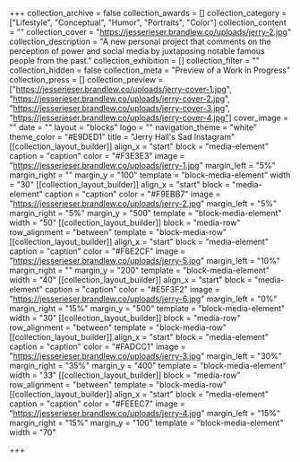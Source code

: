 +++
collection_archive = false
collection_awards = []
collection_category = ["Lifestyle", "Conceptual", "Humor", "Portraits", "Color"]
collection_content = ""
collection_cover = "https://jesserieser.brandlew.co/uploads/jerry-2.jpg"
collection_description = "A new personal project that comments on the perception of power and social media by juxtaposing notable famous people from the past."
collection_exhibition = []
collection_filter = ""
collection_hidden = false
collection_meta = "Preview of a Work in Progress"
collection_press = []
collection_preview = ["https://jesserieser.brandlew.co/uploads/jerry-cover-1.jpg", "https://jesserieser.brandlew.co/uploads/jerry-cover-2.jpg", "https://jesserieser.brandlew.co/uploads/jerry-cover-3.jpg", "https://jesserieser.brandlew.co/uploads/jerry-cover-4.jpg"]
cover_image = ""
date = ""
layout = "blocks"
logo = ""
navigation_theme = "white"
theme_color = "#E9DED1"
title = "Jerry Hall's Sad Instagram"
[[collection_layout_builder]]
align_x = "start"
block = "media-element"
caption = "caption"
color = "#F3E3E3"
image = "https://jesserieser.brandlew.co/uploads/jerry-1.jpg"
margin_left = "5%"
margin_right = ""
margin_y = "100"
template = "block-media-element"
width = "30"
[[collection_layout_builder]]
align_x = "start"
block = "media-element"
caption = "caption"
color = "#F9EBB7"
image = "https://jesserieser.brandlew.co/uploads/jerry-2.jpg"
margin_left = "5%"
margin_right = "5%"
margin_y = "500"
template = "block-media-element"
width = "50"
[[collection_layout_builder]]
block = "media-row"
row_alignment = "between"
template = "block-media-row"
[[collection_layout_builder]]
align_x = "start"
block = "media-element"
caption = "caption"
color = "#F6E2CF"
image = "https://jesserieser.brandlew.co/uploads/jerry-5.jpg"
margin_left = "10%"
margin_right = ""
margin_y = "200"
template = "block-media-element"
width = "40"
[[collection_layout_builder]]
align_x = "start"
block = "media-element"
caption = "caption"
color = "#E5F3F2"
image = "https://jesserieser.brandlew.co/uploads/jerry-6.jpg"
margin_left = "0%"
margin_right = "15%"
margin_y = "500"
template = "block-media-element"
width = "30"
[[collection_layout_builder]]
block = "media-row"
row_alignment = "between"
template = "block-media-row"
[[collection_layout_builder]]
align_x = "start"
block = "media-element"
caption = "caption"
color = "#FADCC1"
image = "https://jesserieser.brandlew.co/uploads/jerry-3.jpg"
margin_left = "30%"
margin_right = "35%"
margin_y = "400"
template = "block-media-element"
width = "33"
[[collection_layout_builder]]
block = "media-row"
row_alignment = "between"
template = "block-media-row"
[[collection_layout_builder]]
align_x = "start"
block = "media-element"
caption = "caption"
color = "#FEEEC7"
image = "https://jesserieser.brandlew.co/uploads/jerry-4.jpg"
margin_left = "15%"
margin_right = "15%"
margin_y = "100"
template = "block-media-element"
width = "70"

+++

